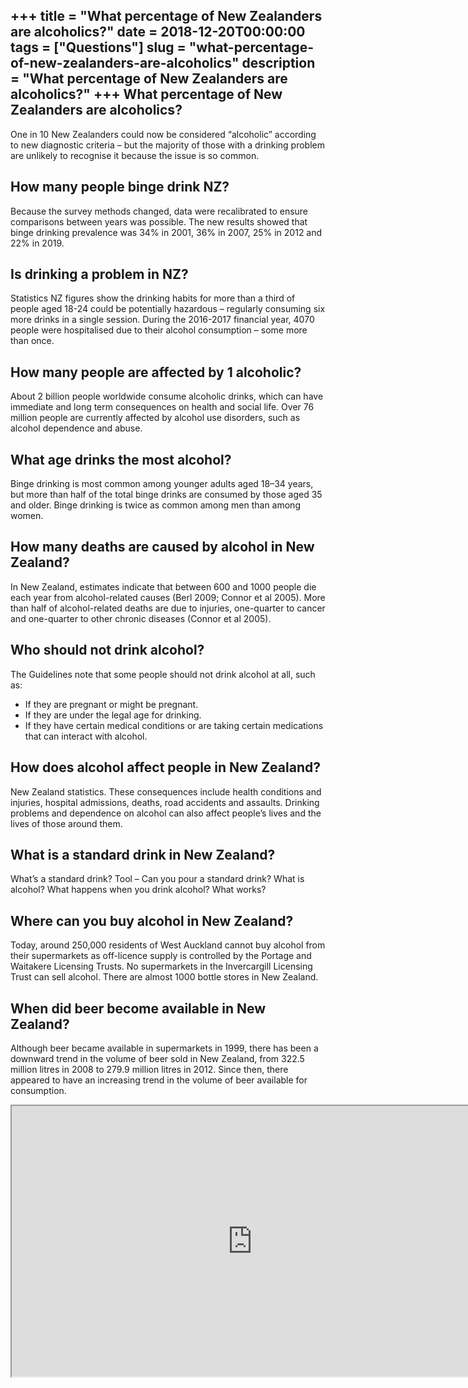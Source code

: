 +++
title = "What percentage of New Zealanders are alcoholics?"
date = 2018-12-20T00:00:00
tags = ["Questions"]
slug = "what-percentage-of-new-zealanders-are-alcoholics"
description = "What percentage of New Zealanders are alcoholics?"
+++
What percentage of New Zealanders are alcoholics?
-------------------------------------------------

One in 10 New Zealanders could now be considered “alcoholic” according to new diagnostic criteria – but the majority of those with a drinking problem are unlikely to recognise it because the issue is so common.

How many people binge drink NZ?
-------------------------------

Because the survey methods changed, data were recalibrated to ensure comparisons between years was possible. The new results showed that binge drinking prevalence was 34% in 2001, 36% in 2007, 25% in 2012 and 22% in 2019.

Is drinking a problem in NZ?
----------------------------

Statistics NZ figures show the drinking habits for more than a third of people aged 18-24 could be potentially hazardous – regularly consuming six more drinks in a single session. During the 2016-2017 financial year, 4070 people were hospitalised due to their alcohol consumption – some more than once.

How many people are affected by 1 alcoholic?
--------------------------------------------

About 2 billion people worldwide consume alcoholic drinks, which can have immediate and long term consequences on health and social life. Over 76 million people are currently affected by alcohol use disorders, such as alcohol dependence and abuse.

What age drinks the most alcohol?
---------------------------------

Binge drinking is most common among younger adults aged 18–34 years, but more than half of the total binge drinks are consumed by those aged 35 and older. Binge drinking is twice as common among men than among women.

How many deaths are caused by alcohol in New Zealand?
-----------------------------------------------------

In New Zealand, estimates indicate that between 600 and 1000 people die each year from alcohol-related causes (Berl 2009; Connor et al 2005). More than half of alcohol-related deaths are due to injuries, one-quarter to cancer and one-quarter to other chronic diseases (Connor et al 2005).

Who should not drink alcohol?
-----------------------------

The Guidelines note that some people should not drink alcohol at all, such as:

- If they are pregnant or might be pregnant.
- If they are under the legal age for drinking.
- If they have certain medical conditions or are taking certain medications that can interact with alcohol.

How does alcohol affect people in New Zealand?
----------------------------------------------

New Zealand statistics. These consequences include health conditions and injuries, hospital admissions, deaths, road accidents and assaults. Drinking problems and dependence on alcohol can also affect people’s lives and the lives of those around them.

What is a standard drink in New Zealand?
----------------------------------------

What’s a standard drink? Tool – Can you pour a standard drink? What is alcohol? What happens when you drink alcohol? What works?

Where can you buy alcohol in New Zealand?
-----------------------------------------

Today, around 250,000 residents of West Auckland cannot buy alcohol from their supermarkets as off-licence supply is controlled by the Portage and Waitakere Licensing Trusts. No supermarkets in the Invercargill Licensing Trust can sell alcohol. There are almost 1000 bottle stores in New Zealand.

When did beer become available in New Zealand?
----------------------------------------------

Although beer became available in supermarkets in 1999, there has been a downward trend in the volume of beer sold in New Zealand, from 322.5 million litres in 2008 to 279.9 million litres in 2012. Since then, there appeared to have an increasing trend in the volume of beer available for consumption.

<iframe allow="accelerometer; autoplay; clipboard-write; encrypted-media; gyroscope; picture-in-picture" allowfullscreen="" class="__youtube_prefs__  epyt-is-override  no-lazyload" data-no-lazy="1" data-origheight="433" data-origwidth="770" data-skipgform_ajax_framebjll="" height="433" id="_ytid_21288" loading="lazy" src="https://www.youtube.com/embed/Lef82qczTfA?enablejsapi=1&autoplay=0&cc_load_policy=0&cc_lang_pref=&iv_load_policy=1&loop=0&modestbranding=0&rel=1&fs=1&playsinline=0&autohide=2&theme=dark&color=red&controls=1&" title="YouTube player" width="770"></iframe>